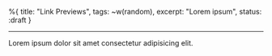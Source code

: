 %{
  title: "Link Previews",
  tags: ~w(random),
  excerpt: "Lorem ipsum",
  status: :draft
}

---

Lorem ipsum dolor sit amet consectetur adipisicing elit.
